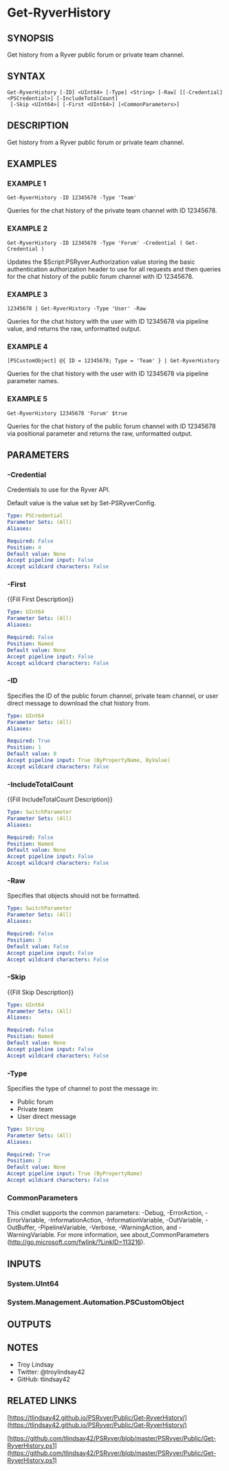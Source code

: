 # Get-RyverHistory

## SYNOPSIS
Get history from a Ryver public forum or private team channel.

## SYNTAX

```
Get-RyverHistory [-ID] <UInt64> [-Type] <String> [-Raw] [[-Credential] <PSCredential>] [-IncludeTotalCount]
 [-Skip <UInt64>] [-First <UInt64>] [<CommonParameters>]
```

## DESCRIPTION
Get history from a Ryver public forum or private team channel.

## EXAMPLES

### EXAMPLE 1
```
Get-RyverHistory -ID 12345678 -Type 'Team'
```

Queries for the chat history of the private team channel with ID 12345678.

### EXAMPLE 2
```
Get-RyverHistory -ID 12345678 -Type 'Forum' -Credential ( Get-Credential )
```

Updates the $Script:PSRyver.Authorization value storing the basic
authentication authorization header to use for all requests and then queries
for the chat history of the public forum channel with ID 12345678.

### EXAMPLE 3
```
12345678 | Get-RyverHistory -Type 'User' -Raw
```

Queries for the chat history with the user with ID 12345678 via pipeline value,
and returns the raw, unformatted output.

### EXAMPLE 4
```
[PSCustomObject] @{ ID = 12345678; Type = 'Team' } | Get-RyverHistory
```

Queries for the chat history with the user with ID 12345678 via pipeline
parameter names.

### EXAMPLE 5
```
Get-RyverHistory 12345678 'Forum' $true
```

Queries for the chat history of the public forum channel with ID 12345678 via
positional parameter and returns the raw, unformatted output.

## PARAMETERS

### -Credential
Credentials to use for the Ryver API.

Default value is the value set by Set-PSRyverConfig.

```yaml
Type: PSCredential
Parameter Sets: (All)
Aliases:

Required: False
Position: 4
Default value: None
Accept pipeline input: False
Accept wildcard characters: False
```

### -First
{{Fill First Description}}

```yaml
Type: UInt64
Parameter Sets: (All)
Aliases:

Required: False
Position: Named
Default value: None
Accept pipeline input: False
Accept wildcard characters: False
```

### -ID
Specifies the ID of the public forum channel, private team channel, or user
direct message to download the chat history from.

```yaml
Type: UInt64
Parameter Sets: (All)
Aliases:

Required: True
Position: 1
Default value: 0
Accept pipeline input: True (ByPropertyName, ByValue)
Accept wildcard characters: False
```

### -IncludeTotalCount
{{Fill IncludeTotalCount Description}}

```yaml
Type: SwitchParameter
Parameter Sets: (All)
Aliases:

Required: False
Position: Named
Default value: None
Accept pipeline input: False
Accept wildcard characters: False
```

### -Raw
Specifies that objects should not be formatted.

```yaml
Type: SwitchParameter
Parameter Sets: (All)
Aliases:

Required: False
Position: 3
Default value: False
Accept pipeline input: False
Accept wildcard characters: False
```

### -Skip
{{Fill Skip Description}}

```yaml
Type: UInt64
Parameter Sets: (All)
Aliases:

Required: False
Position: Named
Default value: None
Accept pipeline input: False
Accept wildcard characters: False
```

### -Type
Specifies the type of channel to post the message in:
- Public forum
- Private team
- User direct message

```yaml
Type: String
Parameter Sets: (All)
Aliases:

Required: True
Position: 2
Default value: None
Accept pipeline input: True (ByPropertyName)
Accept wildcard characters: False
```

### CommonParameters
This cmdlet supports the common parameters: -Debug, -ErrorAction, -ErrorVariable, -InformationAction, -InformationVariable, -OutVariable, -OutBuffer, -PipelineVariable, -Verbose, -WarningAction, and -WarningVariable.
For more information, see about_CommonParameters (http://go.microsoft.com/fwlink/?LinkID=113216).

## INPUTS

### System.UInt64

### System.Management.Automation.PSCustomObject

## OUTPUTS

## NOTES
- Troy Lindsay
- Twitter: @troylindsay42
- GitHub: tlindsay42

## RELATED LINKS

[https://tlindsay42.github.io/PSRyver/Public/Get-RyverHistory/](https://tlindsay42.github.io/PSRyver/Public/Get-RyverHistory/)

[https://github.com/tlindsay42/PSRyver/blob/master/PSRyver/Public/Get-RyverHistory.ps1](https://github.com/tlindsay42/PSRyver/blob/master/PSRyver/Public/Get-RyverHistory.ps1)


